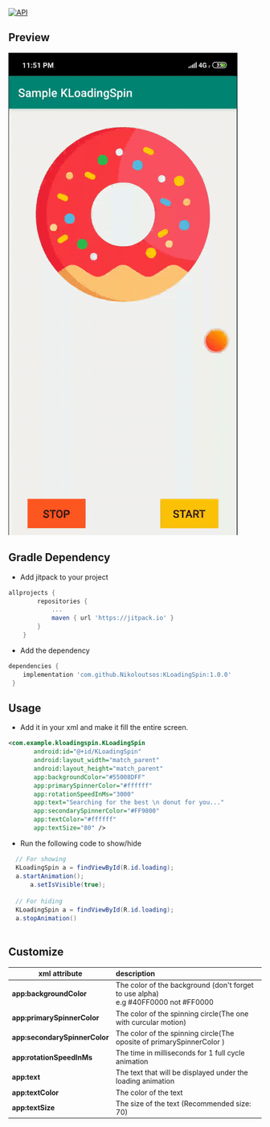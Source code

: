 [![API](https://img.shields.io/badge/API-16%2B-brightgreen.svg?style=flat)](https://android-arsenal.com/api?level=16)
## Preview

![](images/sample.gif)

## Gradle Dependency
- Add jitpack to your project

```gradle
allprojects {
		repositories {
			...
			maven { url 'https://jitpack.io' }
		}
	}
```
- Add the dependency
``` gradle
dependencies {
    implementation 'com.github.Nikoloutsos:KLoadingSpin:1.0.0'
 }
 ```

## Usage

- Add it in your xml and make it fill the entire screen.



```xml
<com.example.kloadingspin.KLoadingSpin
       android:id="@+id/KLoadingSpin"
       android:layout_width="match_parent"
       android:layout_height="match_parent"
       app:backgroundColor="#55008DFF"
       app:primarySpinnerColor="#ffffff"
       app:rotationSpeedInMs="3000"
       app:text="Searching for the best \n donut for you..."
       app:secondarySpinnerColor="#FF9800"
       app:textColor="#ffffff"
       app:textSize="80" />
 ```
 

 
 - Run the following code to show/hide
 
  ```java
	// For showing
	KLoadingSpin a = findViewById(R.id.loading);
	a.startAnimation();
        a.setIsVisible(true);
	
	// For hiding
	KLoadingSpin a = findViewById(R.id.loading);
	a.stopAnimation()
	
   ```   
 

## Customize

| xml attribute | description  |
| ------------- | :--- |
| <b>app:backgroundColor</b>  | The color of the background (don't forget to use alpha) <br> e.g #40FF0000 not #FF0000 |
| <b>app:primarySpinnerColor</b> | The color of the spinning circle(The one with curcular motion)|
| <b>app:secondarySpinnerColor</b> | The color of the spinning circle(The oposite of primarySpinnerColor )|
| <b>app:rotationSpeedInMs</b> | The time in milliseconds for 1 full cycle animation|
| <b>app:text</b> | The text that will be displayed under the loading animation|
| <b>app:textColor</b> | The color of the text|
| <b>app:textSize</b> | The size of the text (Recommended size: 70)|





